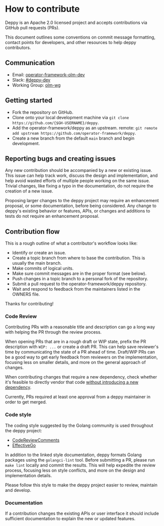 # How to contribute

Deppy is an Apache 2.0 licensed project and accepts contributions via GitHub pull requests (PRs).

This document outlines some conventions on commit message formatting, contact points for developers, and other resources
to help deppy contributors.

## Communication

- Email: [operator-framework-olm-dev](mailto:operator-framework-olm-dev@googlegroups.com)
- Slack: [#deppy-dev](https://kubernetes.slack.com/archives/C045L6WK27N)
- Working Group: [olm-wg](https://groups.google.com/g/operator-framework-olm-dev)

## Getting started

- Fork the repository on GitHub.
- Clone onto your local development machine via `git clone https://github.com/{$GH-USERNAME}/deppy`.
- Add the operator-framework/deppy as an upstream.
  remote: `git remote add upstream https://github.com/operator-framework/deppy`.
- Create a new branch from the default `main` branch and begin development.

## Reporting bugs and creating issues

Any new contribution should be accompanied by a new or existing issue. This issue can help track work, discuss the
design and implementation, and help avoid wasted efforts of multiple people working on the same issue. Trivial changes,
like fixing a typo in the documentation, do not require the creation of a new issue.

Proposing larger changes to the deppy project may require an enhancement proposal, or some documentation, before being
considered. Any change to deppy's existing behavior or features, APIs, or changes and additions to tests do not require
an enhancement proposal.

## Contribution flow

This is a rough outline of what a contributor's workflow looks like:

- Identify or create an issue.
- Create a topic branch from where to base the contribution. This is usually the main branch.
- Make commits of logical units.
- Make sure commit messages are in the proper format (see below).
- Push changes in a topic branch to a personal fork of the repository.
- Submit a pull request to the operator-framework/deppy repository.
- Wait and respond to feedback from the maintainers listed in the OWNERS file.

Thanks for contributing!

### Code Review

Contributing PRs with a reasonable title and description can go a long way with helping the PR through the review
process.

When opening PRs that are in a rough draft or WIP state, prefix the PR description with `WIP: ...` or create a draft PR.
This can help save reviewer's time by communicating the state of a PR ahead of time. Draft/WIP PRs can be a good way to
get early feedback from reviewers on the implementation, focusing less on smaller details, and more on the general
approach of changes.

When contributing changes that require a new dependency, check whether it's feasible to directly vendor that
code [without introducing a new dependency](https://go-proverbs.github.io/).

Currently, PRs required at least one approval from a deppy maintainer in order to get merged.

### Code style

The coding style suggested by the Golang community is used throughout the deppy project:

- [CodeReviewComments](https://github.com/golang/go/wiki/CodeReviewComments)
- [EffectiveGo](https://golang.org/doc/effective_go)

In addition to the linked style documentation, deppy formats Golang packages using the `golangci-lint` tool. Before
submitting a PR, please run `make lint` locally and commit the results. This will help expedite the review process,
focusing less on style conflicts, and more on the design and implementation details.

Please follow this style to make the deppy project easier to review, maintain and develop.

### Documentation

If a contribution changes the existing APIs or user interface it should include sufficient documentation to explain the
new or updated features.

